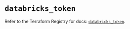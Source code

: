 # `databricks_token`

Refer to the Terraform Registry for docs: [`databricks_token`](https://registry.terraform.io/providers/databricks/databricks/1.63.0/docs/resources/token).
